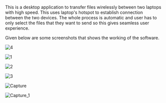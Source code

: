 This is a desktop application to transfer files wirelessly between two laptops with high speed.
This uses laptop's hotspot to establish connection between the two devices.
The whole process is automatic and user has to only select the files that they want to send so this gives seamless user experience.

Given below are some screenshots that shows the working of the software.

![4](https://user-images.githubusercontent.com/44403543/111138507-0632f400-85a6-11eb-9aad-18d345ed9c6a.png)

![1](https://user-images.githubusercontent.com/44403543/111138510-06cb8a80-85a6-11eb-9f7f-365eab21819f.png)

![2](https://user-images.githubusercontent.com/44403543/111138511-07642100-85a6-11eb-96ae-e85d12ecd9b4.png)

![3](https://user-images.githubusercontent.com/44403543/111138515-07642100-85a6-11eb-8478-54aaa829840f.png)

![Capture](https://user-images.githubusercontent.com/44403543/111138517-07fcb780-85a6-11eb-9a18-025ba0bbcc33.PNG)

![Capture_1](https://user-images.githubusercontent.com/44403543/111138504-0501c700-85a6-11eb-97ca-df1adecd7e7e.PNG)


